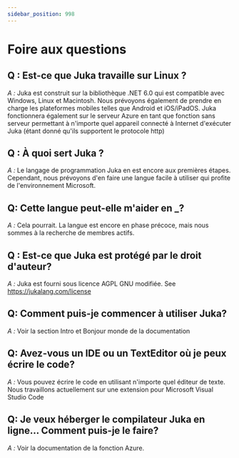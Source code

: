 ```yaml
---
sidebar_position: 998
---
```


# Foire aux questions

## Q : Est-ce que Juka travaille sur Linux ?
*A :* Juka est construit sur la bibliothèque .NET 6.0 qui est compatible avec Windows, Linux et Macintosh. Nous prévoyons également de prendre en charge les plateformes mobiles telles que Android et iOS/iPadOS. Juka fonctionnera également sur le serveur Azure en tant que fonction sans serveur permettant à n'importe quel appareil connecté à Internet d'exécuter Juka (étant donné qu'ils supportent le protocole http)

## Q : À quoi sert Juka ?
*A :* Le langage de programmation Juka en est encore aux premières étapes. Cependant, nous prévoyons d'en faire une langue facile à utiliser qui profite de l'environnement Microsoft.

## Q: Cette langue peut-elle m'aider en _?
*A :* Cela pourrait. La langue est encore en phase précoce, mais nous sommes à la recherche de membres actifs.


## Q : Est-ce que Juka est protégé par le droit d'auteur?
*A :* Juka est fourni sous licence AGPL GNU modifiée. See https://jukalang.com/license

## Q: Comment puis-je commencer à utiliser Juka?
*A :* Voir la section Intro et Bonjour monde de la documentation

## Q: Avez-vous un IDE ou un TextEditor où je peux écrire le code?
*A :* Vous pouvez écrire le code en utilisant n'importe quel éditeur de texte. Nous travaillons actuellement sur une extension pour Microsoft Visual Studio Code

## Q: Je veux héberger le compilateur Juka en ligne... Comment puis-je le faire?
*A :* Voir la documentation de la fonction Azure.